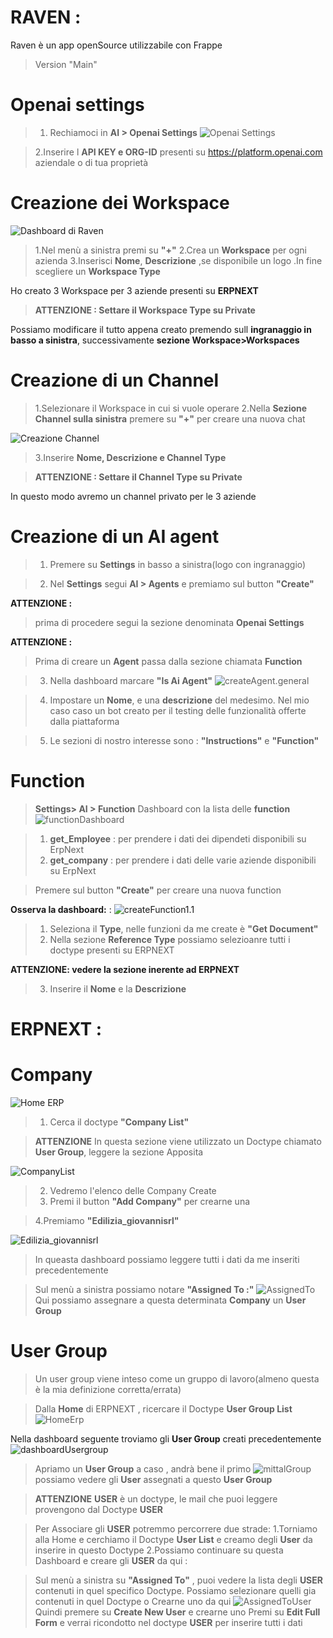 # RAVEN :
Raven è un app openSource utilizzabile con Frappe

>Version "Main"

# Openai settings

>1. Rechiamoci in **AI > Openai Settings**
![Openai Settings](pic/openaiSettings.png)

>2.Inserire l **API KEY e ORG-ID** presenti su https://platform.openai.com aziendale o di tua proprietà

# Creazione dei Workspace
![Dashboard di Raven](pic/ravenDashboard.png)


>1.Nel menù a sinistra premi su **"+"**
>2.Crea un **Workspace** per ogni azienda
>3.Inserisci **Nome**, **Descrizione** ,se disponibile un logo .In fine scegliere un **Workspace Type**

Ho creato 3 Workspace per 3 aziende presenti su **ERPNEXT**

>**ATTENZIONE : Settare il Workspace Type su Private**



Possiamo modificare il tutto appena creato premendo sull **ingranaggio in basso a sinistra**, successivamente **sezione Workspace>Workspaces**

# Creazione di un Channel
>1.Selezionare il Workspace in cui si vuole operare
>2.Nella **Sezione Channel sulla sinistra** premere su **"+"** per creare una nuova chat

![Creazione Channel](pic/CreateChannel.png)
>3.Inserire **Nome, Descrizione e Channel Type**

>**ATTENZIONE : Settare il Channel Type su Private**

In questo modo avremo un channel privato per le 3 aziende 

# Creazione di un AI agent
>1. Premere su **Settings** in basso a sinistra(logo con ingranaggio)

>2. Nel **Settings** segui **AI > Agents** e premiamo sul button **"Create"**

**ATTENZIONE :** 
>prima di procedere segui la sezione denominata **Openai Settings**

**ATTENZIONE :**
>Prima di creare un **Agent** passa dalla sezione chiamata **Function**

>3. Nella dashboard marcare **"Is Ai Agent"**
![createAgent.general](pic/createAgent.png)

>4. Impostare un **Nome**, e una **descrizione** del medesimo. Nel mio caso caso un bot creato per il testing delle funzionalità offerte dalla piattaforma

>5. Le sezioni di nostro interesse sono : **"Instructions"** e **"Function"**


# Function

> **Settings> AI > Function**
> Dashboard con la lista delle **function**
![functionDashboard](pic/CreateFunction1.0.png)

>1. **get_Employee** :
per prendere i dati dei dipendeti disponibili su ErpNext
>2. **get_company** : 
per prendere i dati delle varie aziende disponibili su ErpNext

> Premere sul button **"Create"** per creare una nuova function 

**Osserva la dashboard:** :
![createFunction1.1](pic/CreateFunction1.1.png)

>1. Seleziona il **Type**, nelle funzioni da me create è **"Get Document"**
>2. Nella sezione **Reference Type** possiamo selezioanre tutti i doctype presenti su ERPNEXT

**ATTENZIONE: vedere la sezione inerente ad ERPNEXT**
>3. Inserire il **Nome** e la **Descrizione**


# ERPNEXT :

# Company

![Home ERP](pic/dashboardErpCompantList.png)

>1. Cerca il doctype **"Company List"**

>**ATTENZIONE**
In questa sezione viene utilizzato un Doctype chiamato **User Group**, leggere la sezione Apposita

![CompanyList](pic/companyList.png)
>2. Vedremo l'elenco delle Company Create
>3. Premi il button **"Add Company"** per crearne una

>4.Premiamo **"Edilizia_giovannisrl"**

![Edilizia_giovannisrl](pic/Edilizia_giovannisrl.png)

>In queasta dashboard possiamo leggere tutti i dati da me inseriti precedentemente 

>Sul menù a sinistra possiamo notare **"Assigned To :"**
![AssignedTo](pic/AssignedTo.png)
>Qui possiamo assegnare a questa determinata **Company** un **User Group** 

# User Group

>Un user group viene inteso come un gruppo di lavoro(almeno questa è la mia definizione corretta/errata)


>Dalla **Home** di ERPNEXT , ricercare il Doctype **User Group List**
![HomeErp](pic/homeUsergroupList.png)

Nella dashboard seguente troviamo gli **User Group** creati precedentemente 
![dashboardUsergroup](pic/usergroupHome.png)


>Apriamo un **User Group** a caso , andrà bene il primo
![mittalGroup](pic/mittaluserGroup.png)
possiamo vedere gli **User** assegnati a questo **User Group**

>**ATTENZIONE**
**USER** è un doctype, le mail che puoi leggere provengono dal Doctype **USER**

>Per Associare gli **USER** potremmo percorrere due strade:
>1.Torniamo alla Home e cerchiamo il Doctype **User List** e creamo degli **User** da inserire in questo Doctype
>2.Possiamo continuare su questa Dashboard e creare gli **USER** da qui : 

>Sul menù a sinistra su **"Assigned To"** , puoi vedere la lista degli **USER** contenuti in quel specifico Doctype. Possiamo selezionare quelli gia contenuti in quel Doctype o Crearne uno da qui
![AssignedToUser](pic/assignedToUser.png)
>Quindi premere su **Create New User** e crearne uno
Premi su **Edit Full Form** e verrai ricondotto nel doctype **USER** per inserire tutti i dati 



